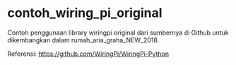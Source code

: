 # contoh_wiring_pi_original
Contoh penggunaan library wiringpi original dari sumbernya di Github untuk dikembangkan dalam rumah_aria_graha_NEW_2018.

Referensi: https://github.com/WiringPi/WiringPi-Python
